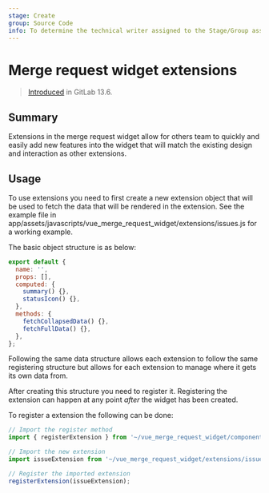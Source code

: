 ```yaml
---
stage: Create
group: Source Code
info: To determine the technical writer assigned to the Stage/Group associated with this page, see https://about.gitlab.com/handbook/engineering/ux/technical-writing/#assignments
---
```


# Merge request widget extensions

> [Introduced](https://gitlab.com/gitlab-org/gitlab/-/merge_requests/44616) in GitLab 13.6.

## Summary

Extensions in the merge request widget allow for others team to quickly and easily add new features
into the widget that will match the existing design and interaction as other extensions.

## Usage

To use extensions you need to first create a new extension object that will be used to fetch the
data that will be rendered in the extension. See the example file in
app/assets/javascripts/vue_merge_request_widget/extensions/issues.js for a working example.

The basic object structure is as below:

```javascript
export default {
  name: '',
  props: [],
  computed: {
    summary() {},
    statusIcon() {},
  },
  methods: {
    fetchCollapsedData() {},
    fetchFullData() {},
  },
};
```

Following the same data structure allows each extension to follow the same registering structure
but allows for each extension to manage where it gets its own data from.

After creating this structure you need to register it. Registering the extension can happen at any
point _after_ the widget has been created.

To register a extension the following can be done:

```javascript
// Import the register method
import { registerExtension } from '~/vue_merge_request_widget/components/extensions';

// Import the new extension
import issueExtension from '~/vue_merge_request_widget/extensions/issues';

// Register the imported extension
registerExtension(issueExtension);
```
